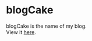# blogCake

blogCake is the name of my blog.  
View it [here](https://swingcake.github.io/ "blogCake").
